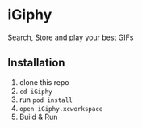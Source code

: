 # iGiphy
Search, Store and play your best GIFs

## Installation

1. clone this repo 
1. `cd iGiphy`
1. run `pod install`
1. `open iGiphy.xcworkspace`
1. Build & Run

